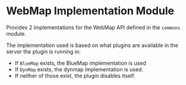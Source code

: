 # WebMap Implementation Module
Provides 2 implementations for the WebMap API defined in the 
`commons` module.
  
The implementation used is based on what plugins are available
in the server the plugin is running in:
- If `BlueMap` exists, the BlueMap implementation is used
- If `DynMap` exists, the dynmap implementation is used.
- If neither of those exist, the plugin disables itself.
